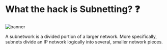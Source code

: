 # What the hack is Subnetting? :question:

<img src='../img/subnetting.png' alt="banner"></img>

A subnetwork is a divided portion of a larger network. More specifically, subnets divide an IP network logically into several, smaller network pieces.